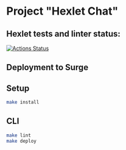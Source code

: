 # Project "Hexlet Chat"

## Hexlet tests and linter status:
[![Actions Status](https://github.com/Teihden/layout-designer-project-59/workflows/hexlet-check/badge.svg)](https://github.com/Teihden/layout-designer-project-59/actions)

## Deployment to Surge 


## Setup

```bash
make install
```

## CLI

```bash
make lint
make deploy
```